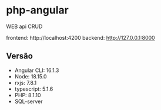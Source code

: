 # php-angular

WEB api CRUD

frontend: http://localhost:4200
backend: http://127.0.0.1:8000

##  Versão
* Angular CLI: 16.1.3
* Node: 18.15.0
* rxjs: 7.8.1
* typescript: 5.1.6
* PHP: 8.1.10
* SQL-server
